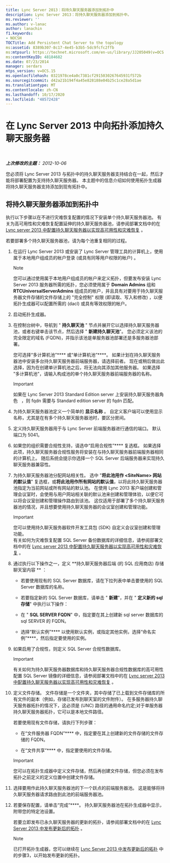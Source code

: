 ```yaml
---
title: Lync Server 2013：将持久聊天服务器添加到拓扑中
description: Lync Server 2013：将持久聊天服务器添加到拓扑中。
ms.reviewer: ''
ms.author: v-lanac
author: lanachin
f1.keywords:
- NOCSH
TOCTitle: Add Persistent Chat Server to the topology
ms:assetid: 8389b307-8c17-4e45-b3b5-5dc9fcfc2ffb
ms:mtpsurl: https://technet.microsoft.com/en-us/library/JJ205049(v=OCS.15)
ms:contentKeyID: 48184682
ms.date: 07/23/2014
manager: serdars
mtps_version: v=OCS.15
ms.openlocfilehash: 0321978ce4a0c7381cf2915030267645931f572b
ms.sourcegitcommit: d42a21b194f4a45e828188e04b25c1ce28a5d1ae
ms.translationtype: MT
ms.contentlocale: zh-CN
ms.lasthandoff: 10/17/2020
ms.locfileid: "48572428"
---
```

# <a name="add-persistent-chat-server-to-the-topology-in-lync-server-2013"></a>在 Lync Server 2013 中向拓扑添加持久聊天服务器

<div data-xmlns="http://www.w3.org/1999/xhtml">

<div class="topic" data-xmlns="http://www.w3.org/1999/xhtml" data-msxsl="urn:schemas-microsoft-com:xslt" data-cs="https://msdn.microsoft.com/">

<div data-asp="https://msdn2.microsoft.com/asp">



</div>

<div id="mainSection">

<div id="mainBody">

<span> </span>

_**上次修改的主题：** 2012-10-06_

您必须将 Lync Server 2013 与拓扑中的持久聊天服务器支持结合在一起，然后才能将部署配置为支持持久聊天服务器。 本主题中的信息介绍如何使用拓扑生成器将持久聊天服务器支持添加到现有拓扑中。

<div>

## <a name="to-add-persistent-chat-server-to-a-topology"></a>将持久聊天服务器添加到拓扑中

执行以下步骤以在不进行灾难恢复配置的情况下安装单个持久聊天服务器池。 有关为高可用性和灾难恢复配置延伸的持久聊天服务器池，请参阅部署文档中的在 [Lync server 2013 中配置持久聊天服务器以实现高可用性和灾难恢复](lync-server-2013-configuring-persistent-chat-server-for-high-availability-and-disaster-recovery.md) 。

若要部署多个持久聊天服务器池，请为每个池重复相同的过程。

1.  在运行 Lync Server 2013 或安装了 Lync Server 管理工具的计算机上，使用属于本地用户组成员的帐户登录 (或具有同等用户权限的帐户) 。
    
    <div>
    

    > [!NOTE]  
    > 您可以通过使用属于本地用户组成员的帐户来定义拓扑，但要发布安装 Lync Server 2013 服务器所需的拓扑，您必须使用属于 <STRONG>Domain Admins</STRONG> 组和 <STRONG>RTCUniversalServerAdmins</STRONG> 组成员的帐户，并且具有对要用于持久聊天服务器文件存储的文件存储上的 "完全控制" 权限 (即读取、写入和修改) ，以便拓扑生成器可以配置所需的 (dacl) 或具有等效权限的帐户。

    
    </div>

2.  启动拓扑生成器。

3.  在控制台树中，导航到 " **持久聊天池** " 节点并展开它以选择持久聊天服务器池，或者右键单击该节点，然后选择 " **新建持久聊天池**"。 您必须定义该池的完全限定的域名 (FQDN)，并指示该池是单服务器池部署还是多服务器池部署。
    
    您可选择“多计算机池”**** 或“单计算机池”****。 如果计划在持久聊天服务器池中安装多台持久聊天服务器前端服务器，请选择前者。 现在或稍后做出此选择，因为在创建单计算机池之后，将无法向其添加其他服务器。 如果选择 "多计算机池"，请输入构成池的单个持久聊天服务器前端服务器的名称。
    
    <div>
    

    > [!IMPORTANT]  
    > 如果在 Lync Server 2013 Standard Edition server 上安装持久聊天服务器角色 &nbsp; ，则 fqdn 需要与 Standard edition server 的 fqdn 匹配。

    
    </div>

4.  为持久聊天服务器池定义一个简单的 **显示名称** 。 自定义客户端可以使用显示名称，尤其是在有多个持久聊天服务器池时，要区分房间。

5.  定义持久聊天服务器用于与 Lync Server 前端服务器进行通信的端口。 默认端口为 5041。

6.  如果您的组织需要合规性支持，请选中“启用合规性”**** 复选框。 如果选择此项，持久聊天服务器合规性服务将安装在与持久聊天服务器前端服务器相同的计算机上。 随后系统会提示你选择一个 SQL Server 后端服务器来实现持久聊天服务器兼容性。

7.  为持久聊天服务器池分配网站相关性。 选中 "**将此池用作 \<SiteName\> 网站的默认值**" 复选框，或**将此池用作所有网站的默认值**，以将此持久聊天服务器池指定为当前网站或所有网站的默认池。 在使用 Lync 2013 客户端创建和管理会议室时，会使用与用户网站相关联的默认池来创建和管理体验，以便它可以将会议室创建和管理操作路由到该池。 这仅适用于部署了多个持久聊天服务器池的情况，并且想要使用持久聊天服务器的会议室创建和管理功能。
    
    <div>
    

    > [!IMPORTANT]  
    > 您可以使用持久聊天服务器软件开发工具包 (SDK) 自定义会议室创建和管理功能。<BR>有关如何为灾难恢复配置 SQL Server 备份数据库的详细信息，请参阅部署文档中的在 <A href="lync-server-2013-configuring-persistent-chat-server-for-high-availability-and-disaster-recovery.md">Lync server 2013 中配置持久聊天服务器以实现高可用性和灾难恢复</A> 。

    
    </div>

8.  通过执行以下操作之一，定义 **持久聊天服务器后端 (的 SQL 应用商店) 存储聊天室内容 ** ：
    
      - 若要使用现有的 SQL Server 数据库，请在下拉列表中单击要使用的 SQL Server 数据库的名称。
    
      - 若要指定新的 SQL Server 数据库，请单击 " **新建**"，并在 " **定义新的 sql 存储**" 中执行以下操作：
    
    <!-- end list -->
    
      - 在 " **SQL SERVER FQDN**" 中，指定要在其上创建新 sql server 数据库的 sql SERVER 的 FQDN。
    
      - 选择“默认实例”**** 以使用默认实例，或指定其他实例，选择“命名实例”****，然后指定要使用的实例。

9.  如果启用了合规性，则定义 SQL Server 合规性数据库。
    
    <div>
    

    > [!IMPORTANT]  
    > 有关如何为持久聊天服务器数据库和持久聊天服务器合规性数据库的高可用性配置 SQL Server 镜像的详细信息，请参阅部署文档中的在 <A href="lync-server-2013-configuring-persistent-chat-server-for-high-availability-and-disaster-recovery.md">Lync server 2013 中配置持久聊天服务器以实现高可用性和灾难恢复</A> 。

    
    </div>

10. 定义文件存储。 文件存储是一个文件夹，其中存储了已上载到文件存储库的所有文件的副本（例如，存储已发布到聊天室的文件附件）。 在多服务器持久聊天服务器拓扑的情况下，这必须是 (UNC) 路径的通用命名约定;对于单服务器持久聊天服务器拓扑，它可以是本地文件路径。
    
    若要使用现有文件存储，请执行下列步骤：
    
      - 在“文件服务器 FQDN”**** 中，指定要在其上创建新的文件存储的文件存储的 FQDN。
    
      - 在“文件共享”**** 中，指定要使用的文件存储。
    
    <div>
    

    > [!IMPORTANT]  
    > 您可以在拓扑生成器中定义文件存储，然后再创建文件存储，但您必须在发布拓扑之前定义的定义位置中创建文件存储。

    
    </div>

11. 选择要用作此持久聊天服务器池的下一个跃点的前端服务器池。 这是能够将持久聊天服务器请求路由到此池的前端服务器池。

12. 若要保存配置，请单击“完成”****。 持久聊天服务器池在拓扑生成器中显示，附带您的特定池设置。
    
    若要立即发布已永久聊天服务器的更新的拓扑，请参阅部署文档中的在 [Lync Server 2013 中发布更新后的拓扑](lync-server-2013-publish-the-updated-topology.md) 。
    
    <div>
    

    > [!NOTE]  
    > 已打开拓扑生成器，您可以继续在 <A href="lync-server-2013-publish-the-updated-topology.md">Lync Server 2013 中发布更新后的拓扑</A> 中的步骤3，以开始发布更新的拓扑。

    
    </div>

</div>

</div>

<span> </span>

</div>

</div>

</div>

